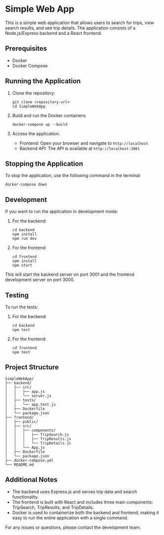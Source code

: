 # Simple Web App

This is a simple web application that allows users to search for trips, view search results, and see trip details. The application consists of a Node.js/Express backend and a React frontend.

## Prerequisites

- Docker
- Docker Compose

## Running the Application

1. Clone the repository:
   ```
   git clone <repository-url>
   cd SimpleWebApp
   ```

2. Build and run the Docker containers:
   ```
   docker-compose up --build
   ```

3. Access the application:
   - Frontend: Open your browser and navigate to `http://localhost`
   - Backend API: The API is available at `http://localhost:3001`

## Stopping the Application

To stop the application, use the following command in the terminal:

```
docker-compose down
```

## Development

If you want to run the application in development mode:

1. For the backend:
   ```
   cd backend
   npm install
   npm run dev
   ```

2. For the frontend:
   ```
   cd frontend
   npm install
   npm start
   ```

This will start the backend server on port 3001 and the frontend development server on port 3000.

## Testing

To run the tests:

1. For the backend:
   ```
   cd backend
   npm test
   ```

2. For the frontend:
   ```
   cd frontend
   npm test
   ```

## Project Structure

```
SimpleWebApp/
├── backend/
│   ├── src/
│   │   ├── app.js
│   │   └── server.js
│   ├── tests/
│   │   └── app.test.js
│   ├── Dockerfile
│   └── package.json
├── frontend/
│   ├── public/
│   ├── src/
│   │   ├── components/
│   │   │   ├── TripSearch.js
│   │   │   ├── TripResults.js
│   │   │   └── TripDetails.js
│   │   └── App.js
│   ├── Dockerfile
│   └── package.json
├── docker-compose.yml
└── README.md
```

## Additional Notes

- The backend uses Express.js and serves trip data and search functionality.
- The frontend is built with React and includes three main components: TripSearch, TripResults, and TripDetails.
- Docker is used to containerize both the backend and frontend, making it easy to run the entire application with a single command.

For any issues or questions, please contact the development team.